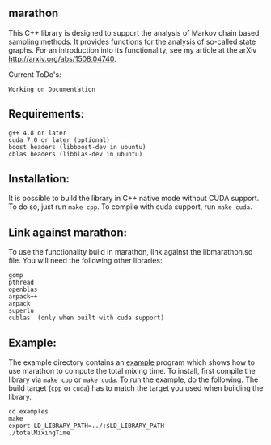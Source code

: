 ## marathon

This C++ library is designed to support the analysis of Markov chain based sampling methods. It provides functions for the analysis of so-called state graphs. For an introduction into its functionality, see my article at the arXiv http://arxiv.org/abs/1508.04740.

Current ToDo's:

	Working on Documentation
	
## Requirements:

	g++ 4.8 or later
	cuda 7.0 or later (optional)
	boost headers (libboost-dev in ubuntu)
	cblas headers (libblas-dev in ubuntu)

## Installation:

It is possible to build the library in C++ native mode without CUDA support.
To do so, just run `make cpp`. To compile with cuda support, run `make cuda`.

## Link against marathon:

To use the functionality build in marathon, link against the libmarathon.so file.
You will need the following other libraries:

	gomp
	pthread
	openblas
	arpack++
	arpack
	superlu
	cublas	(only when built with cuda support)

## Example:

The example directory contains an [example](https://github.com/srechner/marathon/blob/master/examples/totalMixingTime.cpp) program which shows how to use marathon to compute the total mixing time. To install, first compile the library via `make cpp` or `make cuda`. To run the example, do the following. The build target (`cpp` or `cuda`) has to match the target you used when building the library.
	
	cd examples
	make
	export LD_LIBRARY_PATH=../:$LD_LIBRARY_PATH
	./totalMixingTime
